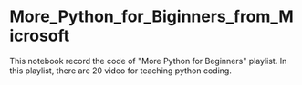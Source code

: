 # More_Python_for_Biginners_from_Microsoft
This notebook record the code of "More Python for Beginners" playlist. In this playlist, there are 20 video for teaching python coding.
